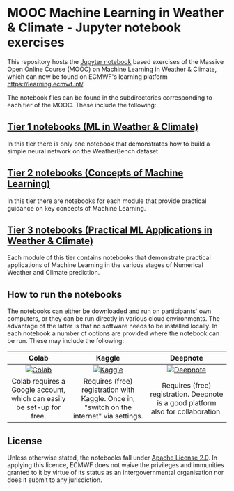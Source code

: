 # MOOC Machine Learning in Weather & Climate - Jupyter notebook exercises

This repository hosts the [Jupyter notebook](https://jupyter.org/) based exercises of the Massive Open Online Course (MOOC) on Machine Learning in Weather & Climate, which can now be found on ECMWF's learning platform https://learning.ecmwf.int/.

The notebook files can be found in the subdirectories corresponding to each tier of the MOOC. These include the following:

## [Tier 1 notebooks (ML in Weather & Climate)](https://github.com/ecmwf-projects/mooc-machine-learning-weather-climate/tree/main/tier_1)
In this tier there is only one notebook that demonstrates how to build a simple neural network on the WeatherBench dataset.

## [Tier 2 notebooks (Concepts of Machine Learning)](https://github.com/ecmwf-projects/mooc-machine-learning-weather-climate/tree/main/tier_2)
In this tier there are notebooks for each module that provide practical guidance on key concepts of Machine Learning.

## [Tier 3 notebooks (Practical ML Applications in Weather & Climate)](https://github.com/ecmwf-projects/mooc-machine-learning-weather-climate/tree/main/tier_3)
Each module of this tier contains notebooks that demonstrate practical applications of Machine Learning in the various stages of Numerical Weather and Climate prediction.

## How to run the notebooks

The notebooks can either be downloaded and run on participants' own computers, or they can be run directly in various cloud environments. The advantage of the latter is that no software needs to be installed locally. In each notebook a number of options are provided where the notebook can be run. These may include the following:

|Colab|Kaggle|Deepnote|
|:-:|:-:|:-:|
|[![Colab](https://colab.research.google.com/assets/colab-badge.svg)](https://colab.research.google.com/)|[![Kaggle](https://kaggle.com/static/images/open-in-kaggle.svg)](https://www.kaggle.com/code)|[![Deepnote](https://deepnote.com/buttons/launch-in-deepnote-small.svg)](https://deepnote.com/)|
|Colab requires a Google account, which can easily be set-up for free.|Requires (free) registration with Kaggle. Once in, "switch on the internet" via settings.|Requires (free) registration. Deepnote is a good platform also for collaboration.|

## License

Unless otherwise stated, the notebooks fall under [Apache License 2.0](https://github.com/ecmwf-projects/mooc-machine-learning-weather-climate/blob/main/LICENSE). In applying this licence, ECMWF does not waive the privileges and immunities granted to it by virtue of its status as an intergovernmental organisation nor does it submit to any jurisdiction.
